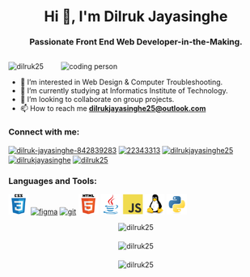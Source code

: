 <h1 align="center">Hi 👋, I'm Dilruk Jayasinghe</h1>
<h3 align="center">Passionate Front End Web Developer-in-the-Making.</h3>
<h2>  </h2>
<img align="right" alt="coding person" width="400" src="https://static.vecteezy.com/system/resources/previews/000/256/945/large_2x/vector-designer-s-desktop-illustration.jpg">

<p align="left">
  <img src="https://komarev.com/ghpvc/?username=dilruk25&label=Profile%20views&color=0e75b6&style=flat" alt="dilruk25">
</p>

- 👀 I’m interested in Web Design & Computer Troubleshooting.
- 🌱 I’m currently studying at Informatics Institute of Technology.
- 💞️ I’m looking to collaborate on group projects.
- 📫 How to reach me **dilrukjayasinghe25@outlook.com**

<h3 align="left">Connect with me:</h3>

<p align="left">
  <a href="https://linkedin.com/in/dilruk-jayasinghe-842839283" target="_blank"><img align="center" src="https://raw.githubusercontent.com/rahuldkjain/github-profile-readme-generator/master/src/images/icons/Social/linked-in-alt.svg" alt="dilruk-jayasinghe-842839283" height="30" width="40"></a>
  <a href="https://stackoverflow.com/users/22343313" target="_blank"><img align="center" src="https://raw.githubusercontent.com/rahuldkjain/github-profile-readme-generator/master/src/images/icons/Social/stack-overflow.svg" alt="22343313" height="30" width="40"></a>
  <a href="https://instagram.com/dilrukjayasinghe25" target="_blank"><img align="center" src="https://raw.githubusercontent.com/rahuldkjain/github-profile-readme-generator/master/src/images/icons/Social/instagram.svg" alt="dilrukjayasinghe25" height="30" width="40"></a>
  <a href="https://www.hackerrank.com/dilrukjayasinghe" target="_blank"><img align="center" src="https://raw.githubusercontent.com/rahuldkjain/github-profile-readme-generator/master/src/images/icons/Social/hackerrank.svg" alt="dilrukjayasinghe" height="30" width="40"></a>
  <a href="https://www.leetcode.com/dilruk25" target="_blank"><img align="center" src="https://raw.githubusercontent.com/rahuldkjain/github-profile-readme-generator/master/src/images/icons/Social/leet-code.svg" alt="dilruk25" height="30" width="40"></a>
</p>

<h3 align="left">Languages and Tools:</h3>

<p align="left">
  <a href="https://www.w3schools.com/css/" target="_blank" rel="noreferrer"><img src="https://raw.githubusercontent.com/devicons/devicon/master/icons/css3/css3-original-wordmark.svg" alt="css3" width="40" height="40"></a>
  <a href="https://www.figma.com/" target="_blank" rel="noreferrer"><img src="https://www.vectorlogo.zone/logos/figma/figma-icon.svg" alt="figma" width="40" height="40"></a>
  <a href="https://git-scm.com/" target="_blank" rel="noreferrer"><img src="https://www.vectorlogo.zone/logos/git-scm/git-scm-icon.svg" alt="git" width="40" height="40"></a>
  <a href="https://www.w3.org/html/" target="_blank" rel="noreferrer"><img src="https://raw.githubusercontent.com/devicons/devicon/master/icons/html5/html5-original-wordmark.svg" alt="html5" width="40" height="40"></a>
  <a href="https://www.java.com" target="_blank" rel="noreferrer"><img src="https://raw.githubusercontent.com/devicons/devicon/master/icons/java/java-original.svg" alt="java" width="40" height="40"></a>
  <a href="https://developer.mozilla.org/en-US/docs/Web/JavaScript" target="_blank" rel="noreferrer"><img src="https://raw.githubusercontent.com/devicons/devicon/master/icons/javascript/javascript-original.svg" alt="javascript" width="40" height="40"></a>
  <a href="https://www.linux.org/" target="_blank" rel="noreferrer"><img src="https://raw.githubusercontent.com/devicons/devicon/master/icons/linux/linux-original.svg" alt="linux" width="40" height="40"></a>
  <a href="https://www.python.org" target="_blank" rel="noreferrer"><img src="https://raw.githubusercontent.com/devicons/devicon/master/icons/python/python-original.svg" alt="python" width="40" height="40"></a>
</p>

<div style="display: flex; flex-direction: column; gap: 20px; align-items: center;">
  <img align="center" src="https://github-readme-stats.vercel.app/api/top-langs?username=dilruk25&show_icons=true&theme=github_dark&locale=en&layout=compact" alt="dilruk25">
  <img align="center" src="http://github-profile-summary-cards.vercel.app/api/cards/profile-details?username=dilruk25&theme=github_dark" alt="dilruk25" style="max-width: 100%">
  <img align="center" src="https://github-readme-streak-stats.herokuapp.com/?user=dilruk25&theme=github_dark" alt="dilruk25" style="max-width: 100%">
</div>

